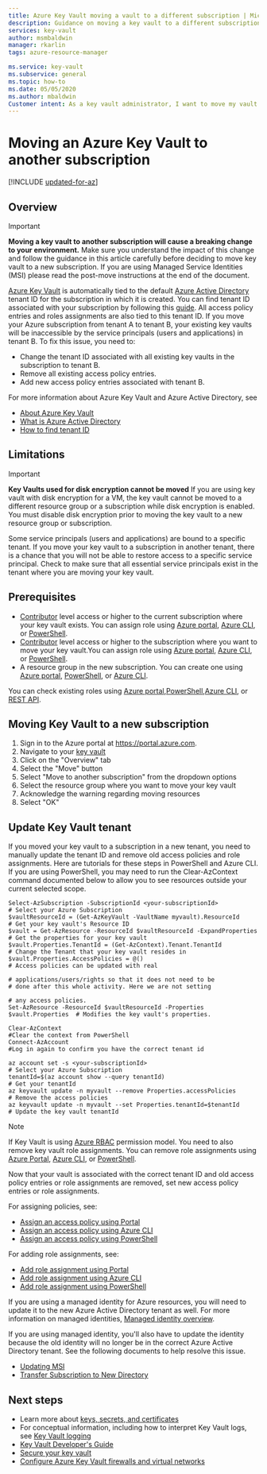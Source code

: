 ```yaml
---
title: Azure Key Vault moving a vault to a different subscription | Microsoft Docs
description: Guidance on moving a key vault to a different subscription.
services: key-vault
author: msmbaldwin
manager: rkarlin
tags: azure-resource-manager

ms.service: key-vault
ms.subservice: general
ms.topic: how-to
ms.date: 05/05/2020
ms.author: mbaldwin
Customer intent: As a key vault administrator, I want to move my vault to another subscription.
---
```


# Moving an Azure Key Vault to another subscription

[!INCLUDE [updated-for-az](../../../includes/updated-for-az.md)]

## Overview

> [!IMPORTANT]
> **Moving a key vault to another subscription will cause a breaking change to your environment.**
> Make sure you understand the impact of this change and follow the guidance in this article carefully before deciding to move key vault to a new subscription.
> If you are using Managed Service Identities (MSI) please read the post-move instructions at the end of the document. 

[Azure Key Vault](overview.md) is automatically tied to the default [Azure Active Directory](https://docs.microsoft.com/azure/active-directory/fundamentals/active-directory-whatis) tenant ID for the subscription in which it is created. You can find tenant ID associated with your subscription by following this [guide](https://docs.microsoft.com/azure/active-directory/fundamentals/active-directory-how-to-find-tenant). All access policy entries and roles assignments are also tied to this tenant ID.  If you move your Azure subscription from tenant A to tenant B, your existing key vaults will be inaccessible by the service principals (users and applications) in tenant B. To fix this issue, you need to:

* Change the tenant ID associated with all existing key vaults in the subscription to tenant B.
* Remove all existing access policy entries.
* Add new access policy entries associated with tenant B.

For more information about Azure Key Vault and Azure Active Directory, see
- [About Azure Key Vault](overview.md)
- [What is Azure Active Directory](https://docs.microsoft.com/azure/active-directory/fundamentals/active-directory-whatis)
- [How to find tenant ID](https://docs.microsoft.com/azure/active-directory/fundamentals/active-directory-how-to-find-tenant)

## Limitations

> [!IMPORTANT]
> **Key Vaults used for disk encryption cannot be moved**
> If you are using key vault with disk encryption for a VM, the key vault cannot be moved to a different resource group or a subscription while disk encryption is enabled. You must disable disk encryption prior to moving the key vault to a new resource group or subscription. 

Some service principals (users and applications) are bound to a specific tenant. If you move your key vault to a subscription in another tenant, there is a chance that you will not be able to restore access to a specific service principal. Check to make sure that all essential service principals exist in the tenant where you are moving your key vault.

## Prerequisites

* [Contributor](https://docs.microsoft.com/azure/role-based-access-control/built-in-roles#contributor) level access or higher to the current subscription where your key vault exists. You can assign role using [Azure portal](https://docs.microsoft.com/azure/role-based-access-control/role-assignments-portal), [Azure CLI](https://docs.microsoft.com/en-us/azure/role-based-access-control/role-assignments-cli), or [PowerShell](https://docs.microsoft.com/azure/role-based-access-control/role-assignments-powershell).
* [Contributor](https://docs.microsoft.com/azure/role-based-access-control/built-in-roles#contributor) level access or higher to the subscription where you want to move your key vault.You can assign role using [Azure portal](https://docs.microsoft.com/azure/role-based-access-control/role-assignments-portal), [Azure CLI](https://docs.microsoft.com/en-us/azure/role-based-access-control/role-assignments-cli), or [PowerShell](https://docs.microsoft.com/azure/role-based-access-control/role-assignments-powershell).
* A resource group in the new subscription. You can create one using [Azure portal](https://docs.microsoft.com/azure/azure-resource-manager/management/manage-resource-groups-portal), [PowerShell](https://docs.microsoft.com/azure/azure-resource-manager/management/manage-resource-groups-powershell), or [Azure CLI](https://docs.microsoft.com/azure/azure-resource-manager/management/manage-resource-groups-cli).

You can check existing roles using [Azure portal](https://docs.microsoft.com/azure/role-based-access-control/role-assignments-list-portal),[PowerShell](https://docs.microsoft.com/azure/role-based-access-control/role-assignments-list-powershell),[Azure CLI](https://docs.microsoft.com/azure/role-based-access-control/role-assignments-list-cli), or [REST API](https://docs.microsoft.com/azure/role-based-access-control/role-assignments-list-rest).


## Moving Key Vault to a new subscription

1. Sign in to the Azure portal at https://portal.azure.com.
2. Navigate to your [key vault](overview.md)
3. Click on the "Overview" tab
4. Select the "Move" button
5. Select "Move to another subscription" from the dropdown options
6. Select the resource group where you want to move your key vault
7. Acknowledge the warning regarding moving resources
8. Select "OK"

## Update Key Vault tenant

If you moved your key vault to a subscription in a new tenant, you need to manually update the tenant ID and remove old access policies and role assignments. Here are tutorials for these steps in PowerShell and Azure CLI. If you are using PowerShell, you may need to run the Clear-AzContext command documented below to allow you to see resources outside your current selected scope. 

```azurepowershell
Select-AzSubscription -SubscriptionId <your-subscriptionId>                # Select your Azure Subscription
$vaultResourceId = (Get-AzKeyVault -VaultName myvault).ResourceId          # Get your key vault's Resource ID 
$vault = Get-AzResource -ResourceId $vaultResourceId -ExpandProperties     # Get the properties for your key vault
$vault.Properties.TenantId = (Get-AzContext).Tenant.TenantId               # Change the Tenant that your key vault resides in
$vault.Properties.AccessPolicies = @()                                     # Access policies can be updated with real
                                                                           # applications/users/rights so that it does not need to be                             # done after this whole activity. Here we are not setting 
                                                                           # any access policies. 
Set-AzResource -ResourceId $vaultResourceId -Properties $vault.Properties  # Modifies the key vault's properties.

Clear-AzContext                                                            #Clear the context from PowerShell
Connect-AzAccount                                                          #Log in again to confirm you have the correct tenant id
````

```azurecli
az account set -s <your-subscriptionId>                                    # Select your Azure Subscription
tenantId=$(az account show --query tenantId)                               # Get your tenantId
az keyvault update -n myvault --remove Properties.accessPolicies           # Remove the access policies
az keyvault update -n myvault --set Properties.tenantId=$tenantId          # Update the key vault tenantId
```

> [!NOTE]
> If Key Vault is using [Azure RBAC](https://docs.microsoft.com/en-us/azure/role-based-access-control/overview) permission model. You need to also remove key vault role assignments. You can remove role assignments using [Azure Portal](https://docs.microsoft.com/azure/role-based-access-control/role-assignments-portal), [Azure CLI](https://docs.microsoft.com/en-us/azure/role-based-access-control/role-assignments-cli), or [PowerShell](https://docs.microsoft.com/azure/role-based-access-control/role-assignments-powershell). 

Now that your vault is associated with the correct tenant ID and old access policy entries or role assignments are removed, set new access policy entries or role assignments.

For assigning policies, see:
- [Assign an access policy using Portal](assign-access-policy-portal)
- [Assign an access policy using Azure CLI](assign-access-policy-cli)
- [Assign an access policy using PowerShell](assign-access-policy-powershell)

For adding role assignments, see:
- [Add role assignment using Portal](https://docs.microsoft.com/azure/role-based-access-control/role-assignments-portal)
- [Add role assignment using Azure CLI](https://docs.microsoft.com/azure/role-based-access-control/role-assignments-cli)
- [Add role assignment using PowerShell](https://docs.microsoft.com/azure/role-based-access-control/role-assignments-powershell)

If you are using a managed identity for Azure resources, you will need to update it to the new Azure Active Directory tenant as well. For more information on managed identities, [Managed identity overview](../../active-directory/managed-identities-azure-resources/overview.md).

If you are using managed identity, you'll also have to update the identity because the old identity will no longer be in the correct Azure Active Directory tenant. See the following documents to help resolve this issue. 

* [Updating MSI](../../active-directory/managed-identities-azure-resources/known-issues.md#transferring-a-subscription-between-azure-ad-directories)
* [Transfer Subscription to New Directory](../../role-based-access-control/transfer-subscription.md)

## Next steps

- Learn more about [keys, secrets, and certificates](about-keys-secrets-certificates.md)
- For conceptual information, including how to interpret Key Vault logs, see [Key Vault logging](logging.md)
- [Key Vault Developer's Guide](../general/developers-guide.md)
- [Secure your key vault](secure-your-key-vault.md)
- [Configure Azure Key Vault firewalls and virtual networks](network-security.md)
